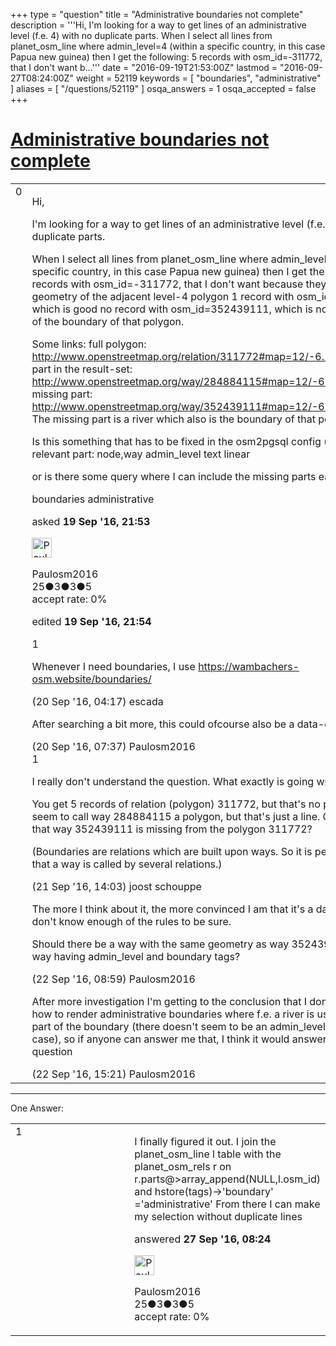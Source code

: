 +++
type = "question"
title = "Administrative boundaries not complete"
description = '''Hi, I&#x27;m looking for a way to get lines of an administrative level (f.e. 4) with no duplicate parts. When I select all lines from planet_osm_line where admin_level=4 (within a specific country, in this case Papua new guinea) then I get the following: 5 records with osm_id=-311772, that I don&#x27;t want b...'''
date = "2016-09-19T21:53:00Z"
lastmod = "2016-09-27T08:24:00Z"
weight = 52119
keywords = [ "boundaries", "administrative" ]
aliases = [ "/questions/52119" ]
osqa_answers = 1
osqa_accepted = false
+++

<div class="headNormal">

# [Administrative boundaries not complete](/questions/52119/administrative-boundaries-not-complete)

</div>

<div id="main-body">

<div id="askform">

<table id="question-table" style="width:100%;">
<colgroup>
<col style="width: 50%" />
<col style="width: 50%" />
</colgroup>
<tbody>
<tr>
<td style="width: 30px; vertical-align: top"><div class="vote-buttons">
<span id="post-52119-upvote" class="ajax-command post-vote up" rel="nofollow" title="I like this post (click again to cancel)"> </span>
<div id="post-52119-score" class="post-score" title="current number of votes">
0
</div>
<span id="post-52119-downvote" class="ajax-command post-vote down" rel="nofollow" title="I dont like this post (click again to cancel)"> </span> <span id="favorite-mark" class="ajax-command favorite-mark" rel="nofollow" title="mark/unmark this question as favorite (click again to cancel)"> </span>
<div id="favorite-count" class="favorite-count">
&#10;</div>
</div></td>
<td><div id="item-right">
<div class="question-body">
<p>Hi,</p>
<p>I'm looking for a way to get lines of an administrative level (f.e. 4) with no duplicate parts.</p>
<p>When I select all lines from planet_osm_line where admin_level=4 (within a specific country, in this case Papua new guinea) then I get the following: 5 records with osm_id=-311772, that I don't want because they duplicate the geometry of the adjacent level-4 polygon 1 record with osm_id=284884115, which is good no record with osm_id=352439111, which is not good, it's part of the boundary of that polygon.</p>
<p>Some links: full polygon: <a href="http://www.openstreetmap.org/relation/311772#map=12/-6.1016/144.1605">http://www.openstreetmap.org/relation/311772#map=12/-6.1016/144.1605</a> part in the result-set: <a href="http://www.openstreetmap.org/way/284884115#map=12/-6.1015/144.1605">http://www.openstreetmap.org/way/284884115#map=12/-6.1015/144.1605</a> missing part: <a href="http://www.openstreetmap.org/way/352439111#map=12/-6.1015/144.1605">http://www.openstreetmap.org/way/352439111#map=12/-6.1015/144.1605</a> The missing part is a river which also is the boundary of that polygon.</p>
<p>Is this something that has to be fixed in the osm2pgsql config (style-file)? relevant part: node,way admin_level text linear</p>
<p>or is there some query where I can include the missing parts easily?</p>
</div>
<div id="question-tags" class="tags-container tags">
<span class="post-tag tag-link-boundaries" rel="tag" title="see questions tagged &#39;boundaries&#39;">boundaries</span> <span class="post-tag tag-link-administrative" rel="tag" title="see questions tagged &#39;administrative&#39;">administrative</span>
</div>
<div id="question-controls" class="post-controls">
&#10;</div>
<div class="post-update-info-container">
<div class="post-update-info post-update-info-user">
<p>asked <strong>19 Sep '16, 21:53</strong></p>
<img src="https://secure.gravatar.com/avatar/31d950f81ca152c66d5ed83bb7c53950?s=32&amp;d=identicon&amp;r=g" class="gravatar" width="32" height="32" alt="Paulosm2016&#39;s gravatar image" />
<p><span>Paulosm2016</span><br />
<span class="score" title="25 reputation points">25</span><span title="3 badges"><span class="badge1">●</span><span class="badgecount">3</span></span><span title="3 badges"><span class="silver">●</span><span class="badgecount">3</span></span><span title="5 badges"><span class="bronze">●</span><span class="badgecount">5</span></span><br />
<span class="accept_rate" title="Rate of the user&#39;s accepted answers">accept rate:</span> <span title="Paulosm2016 has no accepted answers">0%</span></p>
</div>
<div class="post-update-info post-update-info-edited">
<p><span> edited <strong>19 Sep '16, 21:54</strong> </span></p>
</div>
</div>
<div id="comments-container-52119" class="comments-container">
<span id="52121"></span>
<div id="comment-52121" class="comment">
<div id="post-52121-score" class="comment-score">
1
</div>
<div class="comment-text">
<p>Whenever I need boundaries, I use <a href="https://wambachers-osm.website/boundaries/">https://wambachers-osm.website/boundaries/</a></p>
</div>
<div id="comment-52121-info" class="comment-info">
<span class="comment-age">(20 Sep '16, 04:17)</span> <span class="comment-user userinfo">escada</span>
</div>
</div>
<span id="52124"></span>
<div id="comment-52124" class="comment">
<div id="post-52124-score" class="comment-score">
&#10;</div>
<div class="comment-text">
<p>After searching a bit more, this could ofcourse also be a data-error...</p>
</div>
<div id="comment-52124-info" class="comment-info">
<span class="comment-age">(20 Sep '16, 07:37)</span> <span class="comment-user userinfo">Paulosm2016</span>
</div>
</div>
<span id="52143"></span>
<div id="comment-52143" class="comment">
<div id="post-52143-score" class="comment-score">
1
</div>
<div class="comment-text">
<p>I really don't understand the question. What exactly is going wrong?</p>
<p>You get 5 records of relation (polygon) 311772, but that's no problem? You seem to call way 284884115 a polygon, but that's just a line. Or is the problem that way 352439111 is missing from the polygon 311772?</p>
<p>(Boundaries are relations which are built upon ways. So it is perfectly normal that a way is called by several relations.)</p>
</div>
<div id="comment-52143-info" class="comment-info">
<span class="comment-age">(21 Sep '16, 14:03)</span> <span class="comment-user userinfo">joost schouppe</span>
</div>
</div>
<span id="52158"></span>
<div id="comment-52158" class="comment">
<div id="post-52158-score" class="comment-score">
&#10;</div>
<div class="comment-text">
<p>The more I think about it, the more convinced I am that it's a data issue, but I don't know enough of the rules to be sure.</p>
<p>Should there be a way with the same geometry as way 352439111, and that way having admin_level and boundary tags?</p>
</div>
<div id="comment-52158-info" class="comment-info">
<span class="comment-age">(22 Sep '16, 08:59)</span> <span class="comment-user userinfo">Paulosm2016</span>
</div>
</div>
<span id="52170"></span>
<div id="comment-52170" class="comment">
<div id="post-52170-score" class="comment-score">
&#10;</div>
<div class="comment-text">
<p>After more investigation I'm getting to the conclusion that I don't understand how to render administrative boundaries where f.e. a river is used to define part of the boundary (there doesn't seem to be an admin_level tag in that case), so if anyone can answer me that, I think it would answer my main question</p>
</div>
<div id="comment-52170-info" class="comment-info">
<span class="comment-age">(22 Sep '16, 15:21)</span> <span class="comment-user userinfo">Paulosm2016</span>
</div>
</div>
</div>
<div id="comment-tools-52119" class="comment-tools">
&#10;</div>
<div class="clear">
&#10;</div>
<div id="comment-52119-form-container" class="comment-form-container">
&#10;</div>
<div class="clear">
&#10;</div>
</div></td>
</tr>
</tbody>
</table>

------------------------------------------------------------------------

<div class="tabBar">

<span id="sort-top"></span>

<div class="headQuestions">

One Answer:

</div>

</div>

<span id="52240"></span>

<div id="answer-container-52240" class="answer answered-by-owner">

<table style="width:100%;">
<colgroup>
<col style="width: 50%" />
<col style="width: 50%" />
</colgroup>
<tbody>
<tr>
<td style="width: 30px; vertical-align: top"><div class="vote-buttons">
<span id="post-52240-upvote" class="ajax-command post-vote up" rel="nofollow" title="I like this post (click again to cancel)"> </span>
<div id="post-52240-score" class="post-score" title="current number of votes">
1
</div>
<span id="post-52240-downvote" class="ajax-command post-vote down" rel="nofollow" title="I dont like this post (click again to cancel)"> </span>
</div></td>
<td><div class="item-right">
<div class="answer-body">
<p>I finally figured it out. I join the planet_osm_line l table with the planet_osm_rels r on r.parts@&gt;array_append(NULL,l.osm_id) and hstore(tags)-&gt;'boundary' ='administrative' From there I can make my selection without duplicate lines</p>
</div>
<div class="answer-controls post-controls">
&#10;</div>
<div class="post-update-info-container">
<div class="post-update-info post-update-info-user">
<p>answered <strong>27 Sep '16, 08:24</strong></p>
<img src="https://secure.gravatar.com/avatar/31d950f81ca152c66d5ed83bb7c53950?s=32&amp;d=identicon&amp;r=g" class="gravatar" width="32" height="32" alt="Paulosm2016&#39;s gravatar image" />
<p><span>Paulosm2016</span><br />
<span class="score" title="25 reputation points">25</span><span title="3 badges"><span class="badge1">●</span><span class="badgecount">3</span></span><span title="3 badges"><span class="silver">●</span><span class="badgecount">3</span></span><span title="5 badges"><span class="bronze">●</span><span class="badgecount">5</span></span><br />
<span class="accept_rate" title="Rate of the user&#39;s accepted answers">accept rate:</span> <span title="Paulosm2016 has no accepted answers">0%</span></p>
</div>
</div>
<div id="comments-container-52240" class="comments-container">
&#10;</div>
<div id="comment-tools-52240" class="comment-tools">
&#10;</div>
<div class="clear">
&#10;</div>
<div id="comment-52240-form-container" class="comment-form-container">
&#10;</div>
<div class="clear">
&#10;</div>
</div></td>
</tr>
</tbody>
</table>

</div>

<div class="paginator-container-left">

</div>

</div>

</div>


